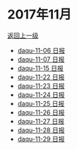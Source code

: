 # 2017年11月

<a href="/#/days/2017/index">返回上一级</a>

- <a href="/#/days/2017/11/daqu-11-06">daqu-11-06 日报</a>
- <a href="/#/days/2017/11/daqu-11-07">daqu-11-07 日报</a>
- <a href="/#/days/2017/11/daqu-11-15">daqu-11-15 日报</a>
- <a href="/#/days/2017/11/daqu-11-22">daqu-11-22 日报</a>
- <a href="/#/days/2017/11/daqu-11-23">daqu-11-23 日报</a>
- <a href="/#/days/2017/11/daqu-11-24">daqu-11-24 日报</a>
- <a href="/#/days/2017/11/daqu-11-25">daqu-11-25 日报</a>
- <a href="/#/days/2017/11/daqu-11-26">daqu-11-26 日报</a>
- <a href="/#/days/2017/11/daqu-11-27">daqu-11-27 日报</a>
- <a href="/#/days/2017/11/daqu-11-28">daqu-11-28 日报</a>
- <a href="/#/days/2017/11/daqu-11-29">daqu-11-29 日报</a>

